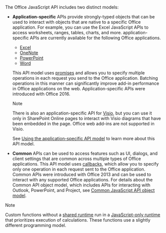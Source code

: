 The Office JavaScript API includes two distinct models:

- **Application-specific** APIs provide strongly-typed objects that can be used to interact with objects that are native to a specific Office application. For example, you can use the Excel JavaScript APIs to access worksheets, ranges, tables, charts, and more. application-specific APIs are currently available for the following Office applications.

    - [Excel](../reference/overview/excel-add-ins-reference-overview.md)
    - [OneNote](../reference/overview/onenote-add-ins-javascript-reference.md)
    - [PowerPoint](../reference/overview/powerpoint-add-ins-reference-overview.md)
    - [Word](../reference/overview/word-add-ins-reference-overview.md)

    This API model uses [promises](https://developer.mozilla.org/docs/Web/JavaScript/Reference/Global_Objects/Promise) and allows you to specify multiple operations in each request you send to the Office application. Batching operations in this manner can significantly improve add-in performance in Office applications on the web. Application-specific APIs were introduced with Office 2016.

    > [!NOTE]
    > There is also an application-specific API for [Visio](../reference/overview/visio-javascript-reference-overview.md), but you can use it only in SharePoint Online pages to interact with Visio diagrams that have been embedded in the page. Office web add-ins are not supported in Visio.

    See [Using the application-specific API model](../develop/application-specific-api-model.md) to learn more about this API model.

- **Common** APIs can be used to access features such as UI, dialogs, and client settings that are common across multiple types of Office applications. This API model uses [callbacks](https://developer.mozilla.org/docs/Glossary/Callback_function), which allow you to specify only one operation in each request sent to the Office application. Common APIs were introduced with Office 2013 and can be used to interact with any supported Office applications. For details about the Common API object model, which includes APIs for interacting with Outlook, PowerPoint, and Project, see [Common JavaScript API object model](../develop/office-javascript-api-object-model.md).

> [!NOTE]
>Custom functions without a [shared runtime](../testing/runtimes.md#shared-runtime) run in a [JavaScript-only runtime](../testing/runtimes.md#javascript-only-runtime) that prioritizes execution of calculations. These functions use a slightly different programming model.
